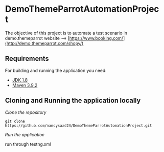# DemoThemeParrotAutomationProject

The objective of this project is to automate a test scenario in demo.themeparrot website --> [https://www.booking.com/](http://demo.themeparrot.com/shopy/)

## Requirements

For building and running the application you need:

- [JDK 1.8](http://www.oracle.com/technetwork/java/javase/downloads/jdk8-downloads-2133151.html)
- [Maven 3.9.2](https://maven.apache.org)

## Cloning and Running the application locally

*Clone the repository*

```shell
git clone https://github.com/nancysaad24/DemoThemeParrotAutomationProject.git
```

*Run the application*

run through testng.xml

